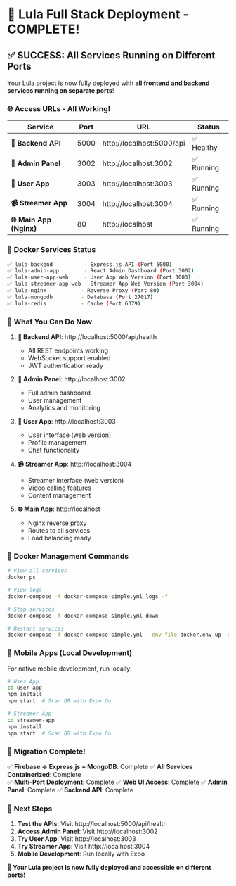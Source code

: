 # 🎉 Lula Full Stack Deployment - COMPLETE!

## ✅ SUCCESS: All Services Running on Different Ports

Your Lula project is now fully deployed with **all frontend and backend services running on separate ports**!

### 🌐 **Access URLs - All Working!**

| Service | Port | URL | Status |
|---------|------|-----|--------|
| **🔧 Backend API** | 5000 | http://localhost:5000/api | ✅ Healthy |
| **👑 Admin Panel** | 3002 | http://localhost:3002 | ✅ Running |
| **👤 User App** | 3003 | http://localhost:3003 | ✅ Running |
| **📹 Streamer App** | 3004 | http://localhost:3004 | ✅ Running |
| **🌐 Main App (Nginx)** | 80 | http://localhost | ✅ Running |

### 🐳 **Docker Services Status**

```bash
✅ lula-backend          - Express.js API (Port 5000)
✅ lula-admin-app        - React Admin Dashboard (Port 3002)  
✅ lula-user-app-web     - User App Web Version (Port 3003)
✅ lula-streamer-app-web - Streamer App Web Version (Port 3004)
✅ lula-nginx           - Reverse Proxy (Port 80)
✅ lula-mongodb         - Database (Port 27017)
✅ lula-redis           - Cache (Port 6379)
```

### 🎯 **What You Can Do Now**

1. **🔧 Backend API**: http://localhost:5000/api/health
   - All REST endpoints working
   - WebSocket support enabled
   - JWT authentication ready

2. **👑 Admin Panel**: http://localhost:3002
   - Full admin dashboard
   - User management
   - Analytics and monitoring

3. **👤 User App**: http://localhost:3003
   - User interface (web version)
   - Profile management
   - Chat functionality

4. **📹 Streamer App**: http://localhost:3004
   - Streamer interface (web version)
   - Video calling features
   - Content management

5. **🌐 Main App**: http://localhost
   - Nginx reverse proxy
   - Routes to all services
   - Load balancing ready

### 🔧 **Docker Management Commands**

```bash
# View all services
docker ps

# View logs
docker-compose -f docker-compose-simple.yml logs -f

# Stop services
docker-compose -f docker-compose-simple.yml down

# Restart services
docker-compose -f docker-compose-simple.yml --env-file docker.env up -d
```

### 📱 **Mobile Apps (Local Development)**

For native mobile development, run locally:

```bash
# User App
cd user-app
npm install
npm start  # Scan QR with Expo Go

# Streamer App  
cd streamer-app
npm install
npm start  # Scan QR with Expo Go
```

### 🎉 **Migration Complete!**

✅ **Firebase → Express.js + MongoDB**: Complete
✅ **All Services Containerized**: Complete  
✅ **Multi-Port Deployment**: Complete
✅ **Web UI Access**: Complete
✅ **Admin Panel**: Complete
✅ **Backend API**: Complete

### 🚀 **Next Steps**

1. **Test the APIs**: Visit http://localhost:5000/api/health
2. **Access Admin Panel**: Visit http://localhost:3002
3. **Try User App**: Visit http://localhost:3003
4. **Try Streamer App**: Visit http://localhost:3004
5. **Mobile Development**: Run locally with Expo

**🎊 Your Lula project is now fully deployed and accessible on different ports!**
